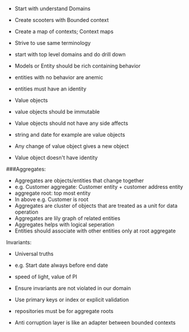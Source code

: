 - Start with understand Domains
- Create scooters with Bounded context 
- Create a map of contexts; Context maps 
- Strive to use same terminology 
- start with top level domains and do drill down 

- Models or Entity should be rich containing behavior 
- entities with no behavior are anemic 
- entities must have an identity 
- Value objects 
- value objects should be immutable 
- Value objects should not have any side affects 
- string and date for example are value objects 
- Any change of value object gives a new object 
- Value object doesn't have identity 

###Aggregates: 
- Aggregates are objects/entities that change together 
- e.g. Customer aggregate: Customer entity + customer address entity
- aggregate root: top most entity 
- In above e.g. Customer is root
- Aggregates are cluster of objects that are treated as a unit for data operation 
- Aggregates are lily graph of related entities 
- Aggregates helps with logical seperation
- Entities should associate with other entities only at root aggregate 

Invariants: 
- Universal truths
- e.g. Start date always before end date 
- speed of light, value of PI
- Ensure invariants are not violated in our domain 
- Use primary keys or index or explicit validation 

- repositories must be for aggregate roots
- Anti corruption layer is like an adapter between bounded contexts
